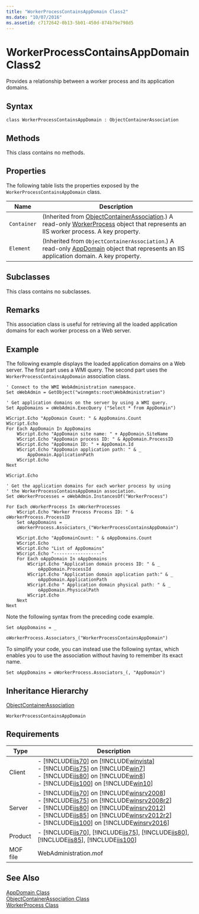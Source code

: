 ```yaml
---
title: "WorkerProcessContainsAppDomain Class2"
ms.date: "10/07/2016"
ms.assetid: c7172642-0b13-5b01-450d-874b79e798d5
---
```

# WorkerProcessContainsAppDomain Class2
Provides a relationship between a worker process and its application domains.  
  
## Syntax  
  
```vbs  
class WorkerProcessContainsAppDomain : ObjectContainerAssociation  
```  
  
## Methods  
 This class contains no methods.  
  
## Properties  
 The following table lists the properties exposed by the `WorkerProcessContainsAppDomain` class.  
  
|Name|Description|  
|----------|-----------------|  
|`Container`|(Inherited from [ObjectContainerAssociation](../wmi-provider/objectcontainerassociation-class.md).) A read-only [WorkerProcess](../wmi-provider/workerprocess-class.md) object that represents an IIS worker process. A key property.|  
|`Element`|(Inherited from `ObjectContainerAssociation`.) A read-only [AppDomain](../wmi-provider/appdomain-class.md) object that represents an IIS application domain. A key property.|  
  
## Subclasses  
 This class contains no subclasses.  
  
## Remarks  
 This association class is useful for retrieving all the loaded application domains for each worker process on a Web server.  
  
## Example  
 The following example displays the loaded application domains on a Web server. The first part uses a WMI query. The second part uses the `WorkerProcessContainsAppDomain` association class.  
  
```  
' Connect to the WMI WebAdministration namespace.  
Set oWebAdmin = GetObject("winmgmts:root\WebAdministration")  
  
' Get application domains on the server by using a WMI query.  
Set AppDomains = oWebAdmin.ExecQuery ("Select * from AppDomain")  
  
WScript.Echo "AppDomain Count: " & AppDomains.Count  
WScript.Echo  
For Each AppDomain In AppDomains  
    WScript.Echo "AppDomain site name: " + AppDomain.SiteName  
    WScript.Echo "AppDomain process ID: " & AppDomain.ProcessID  
    WScript.Echo "AppDomain ID: " + AppDomain.Id  
    WScript.Echo "AppDomain application path: " & _  
        AppDomain.ApplicationPath  
    WScript.Echo       
Next  
  
WScript.Echo  
  
' Get the application domains for each worker process by using  
' the WorkerProcessContainsAppDomain association.  
Set oWorkerProcesses = oWebAdmin.InstancesOf("WorkerProcess")  
  
For Each oWorkerProcess In oWorkerProcesses  
    WScript.Echo "Worker Process Process ID: " & oWorkerProcess.ProcessID  
    Set oAppDomains = _  
    oWorkerProcess.Associators_("WorkerProcessContainsAppDomain")  
  
    WScript.Echo "AppDomainCount: " & oAppDomains.Count  
    WScript.Echo  
    WScript.Echo "List of AppDomains"  
    WScript.Echo "------------------"  
    For Each oAppDomain In oAppDomains  
        WScript.Echo "Application domain process ID: " & _  
            oAppDomain.ProcessId  
        WScript.Echo "Application domain application path:" & _  
            oAppDomain.ApplicationPath  
        WScript.Echo " Application domain physical path: " & _  
            oAppDomain.PhysicalPath  
        WScript.Echo  
    Next   
Next  
```  
  
 Note the following syntax from the preceding code example.  
  
 `Set oAppDomains = _`  
  
 `oWorkerProcess.Associators_("WorkerProcessContainsAppDomain")`  
  
 To simplify your code, you can instead use the following syntax, which enables you to use the association without having to remember its exact name.  
  
 `Set oAppDomains = oWorkerProcess.Associators_(, "AppDomain")`  
  
## Inheritance Hierarchy  
 [ObjectContainerAssociation](../wmi-provider/objectcontainerassociation-class.md)  
  
 `WorkerProcessContainsAppDomain`  
  
## Requirements  
  
|Type|Description|  
|----------|-----------------|  
|Client|-   [!INCLUDE[iis70](../wmi-provider/includes/iis70-md.md)] on [!INCLUDE[winvista](../wmi-provider/includes/winvista-md.md)]<br />-   [!INCLUDE[iis75](../wmi-provider/includes/iis75-md.md)] on [!INCLUDE[win7](../wmi-provider/includes/win7-md.md)]<br />-   [!INCLUDE[iis80](../wmi-provider/includes/iis80-md.md)] on [!INCLUDE[win8](../wmi-provider/includes/win8-md.md)]<br />-   [!INCLUDE[iis100](../wmi-provider/includes/iis100-md.md)] on [!INCLUDE[win10](../wmi-provider/includes/win10-md.md)]|  
|Server|-   [!INCLUDE[iis70](../wmi-provider/includes/iis70-md.md)] on [!INCLUDE[winsrv2008](../wmi-provider/includes/winsrv2008-md.md)]<br />-   [!INCLUDE[iis75](../wmi-provider/includes/iis75-md.md)] on [!INCLUDE[winsrv2008r2](../wmi-provider/includes/winsrv2008r2-md.md)]<br />-   [!INCLUDE[iis80](../wmi-provider/includes/iis80-md.md)] on [!INCLUDE[winsrv2012](../wmi-provider/includes/winsrv2012-md.md)]<br />-   [!INCLUDE[iis85](../wmi-provider/includes/iis85-md.md)] on [!INCLUDE[winsrv2012r2](../wmi-provider/includes/winsrv2012r2-md.md)]<br />-   [!INCLUDE[iis100](../wmi-provider/includes/iis100-md.md)] on [!INCLUDE[winsrv2016](../wmi-provider/includes/winsrv2016-md.md)]|  
|Product|-   [!INCLUDE[iis70](../wmi-provider/includes/iis70-md.md)], [!INCLUDE[iis75](../wmi-provider/includes/iis75-md.md)], [!INCLUDE[iis80](../wmi-provider/includes/iis80-md.md)], [!INCLUDE[iis85](../wmi-provider/includes/iis85-md.md)], [!INCLUDE[iis100](../wmi-provider/includes/iis100-md.md)]|  
|MOF file|WebAdministration.mof|  
  
## See Also  
 [AppDomain Class](../wmi-provider/appdomain-class.md)   
 [ObjectContainerAssociation Class](../wmi-provider/objectcontainerassociation-class.md)   
 [WorkerProcess Class](../wmi-provider/workerprocess-class.md)